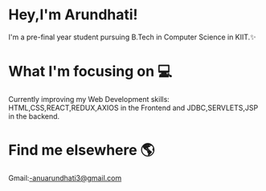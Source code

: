 # Hey,I'm Arundhati!
I'm a pre-final year student pursuing B.Tech in Computer Science in KIIT.✨ 


# What I'm focusing on 💻
Currently improving my Web Development skills: HTML,CSS,REACT,REDUX,AXIOS in the Frontend and JDBC,SERVLETS,JSP in the backend.

# Find me elsewhere 🌎
Gmail:-anuarundhati3@gmail.com
